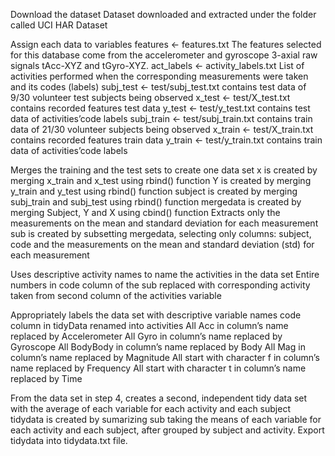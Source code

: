 Download the dataset
Dataset downloaded and extracted under the folder called UCI HAR Dataset

Assign each data to variables
features <- features.txt 
The features selected for this database come from the accelerometer and gyroscope 3-axial raw signals tAcc-XYZ and tGyro-XYZ.
act_labels <- activity_labels.txt 
List of activities performed when the corresponding measurements were taken and its codes (labels)
subj_test <- test/subj_test.txt 
contains test data of 9/30 volunteer test subjects being observed
x_test <- test/X_test.txt 
contains recorded features test data
y_test <- test/y_test.txt 
contains test data of activities’code labels
subj_train <- test/subj_train.txt 
contains train data of 21/30 volunteer subjects being observed
x_train <- test/X_train.txt 
contains recorded features train data
y_train <- test/y_train.txt 
contains train data of activities’code labels

Merges the training and the test sets to create one data set
x is created by merging x_train and x_test using rbind() function
Y  is created by merging y_train and y_test using rbind() function
subject is created by merging subj_train and subj_test using rbind() function
mergedata is created by merging Subject, Y and X using cbind() function
Extracts only the measurements on the mean and standard deviation for each measurement
sub is created by subsetting mergedata, selecting only columns: subject, code and the measurements on the mean and standard deviation (std) for each measurement

Uses descriptive activity names to name the activities in the data set
Entire numbers in code column of the sub replaced with corresponding activity taken from second column of the  activities variable

Appropriately labels the data set with descriptive variable names
code column in tidyData renamed into activities
All Acc in column’s name replaced by Accelerometer
All Gyro in column’s name replaced by Gyroscope
All BodyBody in column’s name replaced by Body
All Mag in column’s name replaced by Magnitude
All start with character f in column’s name replaced by Frequency
All start with character t in column’s name replaced by Time

From the data set in step 4, creates a second, independent tidy data set with the average of each variable for each activity and each subject
tidydata is created by sumarizing sub taking the means of each variable for each activity and each subject, after grouped by subject and activity.
Export  tidydata into tidydata.txt file.
